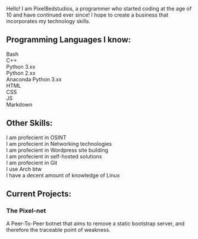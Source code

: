 Hello! I am Pixel8edstudios, a programmer who started coding at the age of 10 and have continued ever since! I hope to create a business that incorporates my technology skills.


## Programming Languages I know:

Bash  
C++  
Python 3.xx  
Python 2.xx  
Anaconda Python 3.xx  
HTML  
CSS  
JS  
Markdown  

## Other Skills:

I am profecient in OSINT  
I am profecient in Networking technologies  
I am profecient in Wordpress site building  
I am profecient in self-hosted solutions  
I am profecient in Git  
I use Arch btw  
I have a decent amount of knowledge of Linux  


## Current Projects:

### The Pixel-net

A Peer-To-Peer botnet that aims to remove a static bootstrap server, and therefore the traceable point of weakness.
